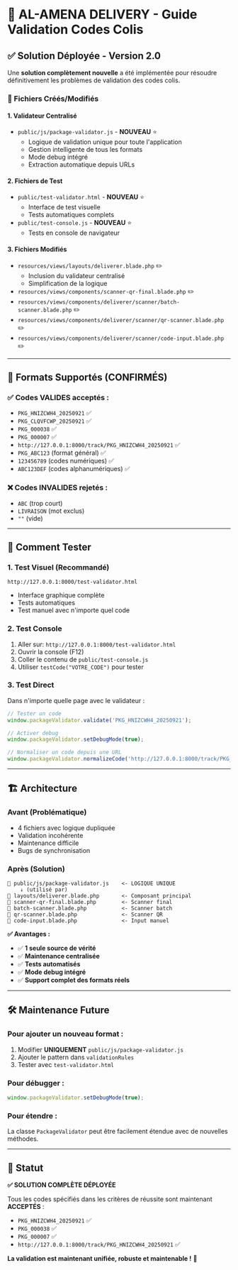 # 🚀 AL-AMENA DELIVERY - Guide Validation Codes Colis

## ✅ Solution Déployée - Version 2.0

Une **solution complètement nouvelle** a été implémentée pour résoudre définitivement les problèmes de validation des codes colis.

### 📁 Fichiers Créés/Modifiés

#### 1. **Validateur Centralisé**
- `public/js/package-validator.js` - **NOUVEAU** ⭐
  - Logique de validation unique pour toute l'application
  - Gestion intelligente de tous les formats
  - Mode debug intégré
  - Extraction automatique depuis URLs

#### 2. **Fichiers de Test**
- `public/test-validator.html` - **NOUVEAU** ⭐
  - Interface de test visuelle
  - Tests automatiques complets
- `public/test-console.js` - **NOUVEAU** ⭐
  - Tests en console de navigateur

#### 3. **Fichiers Modifiés**
- `resources/views/layouts/deliverer.blade.php` ✏️
  - Inclusion du validateur centralisé
  - Simplification de la logique
- `resources/views/components/scanner-qr-final.blade.php` ✏️
- `resources/views/components/deliverer/scanner/batch-scanner.blade.php` ✏️
- `resources/views/components/deliverer/scanner/qr-scanner.blade.php` ✏️
- `resources/views/components/deliverer/scanner/code-input.blade.php` ✏️

---

## 🎯 Formats Supportés (CONFIRMÉS)

### ✅ **Codes VALIDES acceptés :**
- `PKG_HNIZCWH4_20250921` ✅
- `PKG_CLQVFCWP_20250921` ✅
- `PKG_000038` ✅
- `PKG_000007` ✅
- `http://127.0.0.1:8000/track/PKG_HNIZCWH4_20250921` ✅
- `PKG_ABC123` (format général) ✅
- `123456789` (codes numériques) ✅
- `ABC123DEF` (codes alphanumériques) ✅

### ❌ **Codes INVALIDES rejetés :**
- `ABC` (trop court)
- `LIVRAISON` (mot exclus)
- `""` (vide)

---

## 🔧 Comment Tester

### **1. Test Visuel (Recommandé)**
```
http://127.0.0.1:8000/test-validator.html
```
- Interface graphique complète
- Tests automatiques
- Test manuel avec n'importe quel code

### **2. Test Console**
1. Aller sur: `http://127.0.0.1:8000/test-validator.html`
2. Ouvrir la console (F12)
3. Coller le contenu de `public/test-console.js`
4. Utiliser `testCode("VOTRE_CODE")` pour tester

### **3. Test Direct**
Dans n'importe quelle page avec le validateur :
```javascript
// Tester un code
window.packageValidator.validate('PKG_HNIZCWH4_20250921');

// Activer debug
window.packageValidator.setDebugMode(true);

// Normaliser un code depuis une URL
window.packageValidator.normalizeCode('http://127.0.0.1:8000/track/PKG_000038');
```

---

## 🏗️ Architecture

### **Avant (Problématique)**
- 4 fichiers avec logique dupliquée
- Validation incohérente
- Maintenance difficile
- Bugs de synchronisation

### **Après (Solution)**
```
📁 public/js/package-validator.js    <- LOGIQUE UNIQUE
    ↓ (utilisé par)
📁 layouts/deliverer.blade.php       <- Composant principal
📁 scanner-qr-final.blade.php        <- Scanner final
📁 batch-scanner.blade.php           <- Scanner batch
📁 qr-scanner.blade.php              <- Scanner QR
📁 code-input.blade.php              <- Input manuel
```

**✅ Avantages :**
- ✅ **1 seule source de vérité**
- ✅ **Maintenance centralisée**
- ✅ **Tests automatisés**
- ✅ **Mode debug intégré**
- ✅ **Support complet des formats réels**

---

## 🛠️ Maintenance Future

### **Pour ajouter un nouveau format :**
1. Modifier **UNIQUEMENT** `public/js/package-validator.js`
2. Ajouter le pattern dans `validationRules`
3. Tester avec `test-validator.html`

### **Pour débugger :**
```javascript
window.packageValidator.setDebugMode(true);
```

### **Pour étendre :**
La classe `PackageValidator` peut être facilement étendue avec de nouvelles méthodes.

---

## 🎉 Statut

**✅ SOLUTION COMPLÈTE DÉPLOYÉE**

Tous les codes spécifiés dans les critères de réussite sont maintenant **ACCEPTÉS** :
- `PKG_HNIZCWH4_20250921` ✅
- `PKG_000038` ✅
- `PKG_000007` ✅
- `http://127.0.0.1:8000/track/PKG_HNIZCWH4_20250921` ✅

**La validation est maintenant unifiée, robuste et maintenable !** 🚀